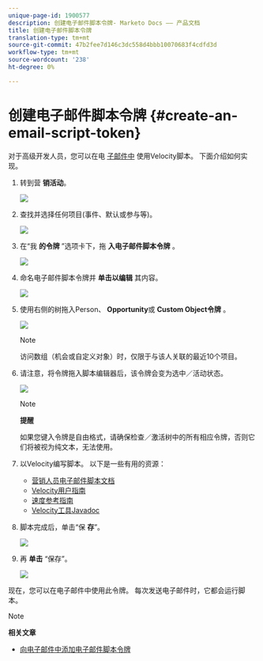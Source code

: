 ```yaml
---
unique-page-id: 1900577
description: 创建电子邮件脚本令牌- Marketo Docs —— 产品文档
title: 创建电子邮件脚本令牌
translation-type: tm+mt
source-git-commit: 47b2fee7d146c3dc558d4bbb10070683f4cdfd3d
workflow-type: tm+mt
source-wordcount: '238'
ht-degree: 0%

---
```



# 创建电子邮件脚本令牌 {#create-an-email-script-token}

对于高级开发人员，您可以在电 [子邮件中](http://velocity.apache.org/engine/1.7/user-guide.html) 使用Velocity脚本。 下面介绍如何实现。

1. 转到营 **销活动**。

   ![](assets/ma.png)

1. 查找并选择任何项目(事件、默认或参与等)。

   ![](assets/image2014-9-17-22-3a21-3a24.png)

1. 在“我 **的令牌** ”选项卡下，拖 **入电子邮件脚本令牌** 。

   ![](assets/image2014-9-17-22-3a21-3a29.png)

1. 命名电子邮件脚本令牌并 **单击以编辑** 其内容。

   ![](assets/image2014-9-17-22-3a21-3a46.png)

1. 使用右侧的树拖入Person、 **Opportunity**&#x200B;或 **Custom Object令牌** 。

   ![](assets/five-2.png)

   >[!NOTE]
   >
   >访问数组（机会或自定义对象）时，仅限于与该人关联的最近10个项目。

1. 请注意，将令牌拖入脚本编辑器后，该令牌会变为选中／活动状态。

   ![](assets/image2014-9-17-22-3a22-3a33.png)

   >[!NOTE]
   >
   >**提醒**
   >
   >
   >如果您键入令牌是自由格式，请确保检查／激活树中的所有相应令牌，否则它们将被视为纯文本，无法使用。

1. 以Velocity编写脚本。 以下是一些有用的资源：

   * [营销人员电子邮件脚本文档](http://developers.marketo.com/email-scripting/)
   * [Velocity用户指南](http://velocity.apache.org/engine/devel/user-guide.html)
   * [速度参考指南](http://velocity.apache.org/engine/devel/vtl-reference-guide.html)
   * [Velocity工具Javadoc](http://velocity.apache.org/tools/releases/2.0/javadoc/index.html)

1. 脚本完成后，单击“保 **存**”。

   ![](assets/image2014-9-17-22-3a23-3a1.png)

1. 再 **单击** “保存”。

   ![](assets/image2014-9-17-22-3a23-3a13.png)

现在，您可以在电子邮件中使用此令牌。 每次发送电子邮件时，它都会运行脚本。

>[!NOTE]
>
>**相关文章**
>
>* [向电子邮件中添加电子邮件脚本令牌](add-an-email-script-token-to-your-email.md)

>



